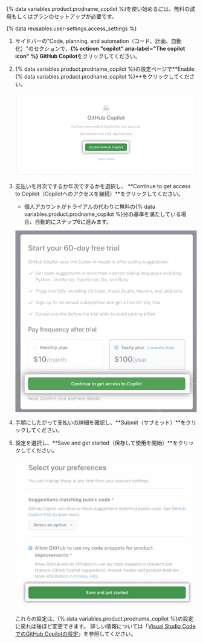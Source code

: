{% data variables.product.prodname_copilot %}を使い始めるには、無料の試用もしくはプランのセットアップが必要です。

{% data reusables.user-settings.access_settings %}
1. サイドバーの"Code, planning, and automation（コード、計画、自動化）"のセクションで、**{% octicon "copilot" aria-label="The copilot icon" %} GitHub Copilot**をクリックしてください。
1. {% data variables.product.prodname_copilot %}の設定ページで**Enable {% data variables.product.prodname_copilot %}**をクリックしてください。

   ![{% data variables.product.prodname_copilot %}の有効化ボタンが強調されたGitHub Copilotの設定のスクリーンショット](/assets/images/help/copilot/copilot-settings-enable-button.png)
1. 支払いを月次でするか年次でするかを選択し、 **Continue to get access to Copilot（Copilotへのアクセスを継続）**をクリックしてください。
   - 個人アカウントがトライアルの代わりに無料の{% data variables.product.prodname_copilot %}分の基準を満たしている場合、自動的にステップ6に進みます。

   ![Copilotへのアクセスを継続のボタンが強調された試用のセットアップのスクリーンショット](/assets/images/help/copilot/copilot-billing-cycle.png)
1. 手順にしたがって支払いの詳細を確認し、**Submit（サブミット）**をクリックしてください。
1. 設定を選択し、**Save and get started（保存して使用を開始）**をクリックしてください。

   ![保存と開始ボタンがあるGitHub Copilotの設定のスクリーンショット](/assets/images/help/copilot/copilot-signup-preferences.png)

   これらの設定は、{% data variables.product.prodname_copilot %}の設定に戻れば後ほど変更できます。 詳しい情報については「[Visual Studio CodeでのGitHub Copilotの設定](/copilot/configuring-github-copilot/configuring-github-copilot-in-visual-studio-code#configuring-github-copilot-settings-on-githubcom)」を参照してください。
